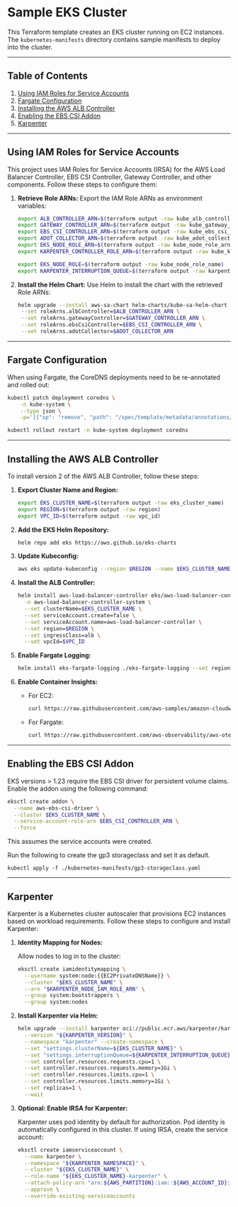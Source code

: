 # Sample EKS Cluster

This Terraform template creates an EKS cluster running on EC2 instances. The `kubernetes-manifests` directory contains sample manifests to deploy into the cluster.

---

## Table of Contents
1. [Using IAM Roles for Service Accounts](#using-iam-roles-for-service-accounts)
2. [Fargate Configuration](#fargate-configuration)
3. [Installing the AWS ALB Controller](#installing-the-aws-alb-controller)
4. [Enabling the EBS CSI Addon](#enabling-the-ebs-csi-addon)
5. [Karpenter](#karpenter)

---

## Using IAM Roles for Service Accounts

This project uses IAM Roles for Service Accounts (IRSA) for the AWS Load Balancer Controller, EBS CSI Controller, Gateway Controller, and other components. Follow these steps to configure them:

1. **Retrieve Role ARNs:**
   Export the IAM Role ARNs as environment variables:

   ```bash
   export ALB_CONTROLLER_ARN=$(terraform output -raw kube_alb_controller_role_arn)
   export GATEWAY_CONTROLLER_ARN=$(terraform output -raw kube_gateway_controller_role_arn)
   export EBS_CSI_CONTROLLER_ARN=$(terraform output -raw kube_ebs_csi_controller_role_arn)
   export ADOT_COLLECTOR_ARN=$(terraform output -raw kube_adot_collector_role_arn)
   export EKS_NODE_ROLE_ARN=$(terraform output -raw kube_node_role_arn)
   export KARPENTER_CONTROLLER_ROLE_ARN=$(terraform output -raw kube_karpenter_controller_role_arn)

   export EKS_NODE_ROLE=$(terraform output -raw kube_node_role_name)
   export KARPENTER_INTERRUPTION_QUEUE=$(terraform output -raw karpenter_interruption_sqs_queue_name)
   ```

2. **Install the Helm Chart:**
   Use Helm to install the chart with the retrieved Role ARNs:

   ```bash
   helm upgrade --install aws-sa-chart helm-charts/kube-sa-helm-chart \
    --set roleArns.albController=$ALB_CONTROLLER_ARN \
    --set roleArns.gatewayController=$GATEWAY_CONTROLLER_ARN \
    --set roleArns.ebsCsiController=$EBS_CSI_CONTROLLER_ARN \
    --set roleArns.adotCollector=$ADOT_COLLECTOR_ARN
   ```

---

## Fargate Configuration

When using Fargate, the CoreDNS deployments need to be re-annotated and rolled out:

```bash
kubectl patch deployment coredns \
    -n kube-system \
    --type json \
    -p='[{"op": "remove", "path": "/spec/template/metadata/annotations/eks.amazonaws.com~1compute-type"}]'
```

```bash
kubectl rollout restart -n kube-system deployment coredns
```

---

## Installing the AWS ALB Controller

To install version 2 of the AWS ALB Controller, follow these steps:

1. **Export Cluster Name and Region:**

   ```bash
   export EKS_CLUSTER_NAME=$(terraform output -raw eks_cluster_name)
   export REGION=$(terraform output -raw region)
   export VPC_ID=$(terraform output -raw vpc_id)
   ```

2. **Add the EKS Helm Repository:**

   ```bash
   helm repo add eks https://aws.github.io/eks-charts
   ```

3. **Update Kubeconfig:**

   ```bash
   aws eks update-kubeconfig --region $REGION --name $EKS_CLUSTER_NAME
   ```

4. **Install the ALB Controller:**

   ```bash
   helm install aws-load-balancer-controller eks/aws-load-balancer-controller \
     -n aws-load-balancer-controller-system \
     --set clusterName=$EKS_CLUSTER_NAME \
     --set serviceAccount.create=false \
     --set serviceAccount.name=aws-load-balancer-controller \
     --set region=$REGION \
     --set ingressClass=alb \
     --set vpcId=$VPC_ID
   ```

5. **Enable Fargate Logging:**

   ```bash
   helm install eks-fargate-logging ./eks-fargate-logging --set region=$REGION --set logGroupName=<your-log-group-name> 
   ```

6. **Enable Container Insights:**

   - For EC2:

     ```bash
     curl https://raw.githubusercontent.com/aws-samples/amazon-cloudwatch-container-insights/latest/k8s-deployment-manifest-templates/deployment-mode/daemonset/container-insights-monitoring/quickstart/cwagent-fluentd-quickstart.yaml | sed "s/{{cluster_name}}/$EKS_CLUSTER_NAME/;s/{{region_name}}/$REGION/" | kubectl apply -f -
     ```

   - For Fargate:

     ```bash
     curl https://raw.githubusercontent.com/aws-observability/aws-otel-collector/main/deployment-template/eks/otel-fargate-container-insights.yaml | sed "s/YOUR-EKS-CLUSTER-NAME/$EKS_CLUSTER_NAME/;s/region=us-east-1/region=$REGION/" | kubectl apply -f -
     ```

---

## Enabling the EBS CSI Addon

EKS versions > 1.23 require the EBS CSI driver for persistent volume claims. Enable the addon using the following command:

```bash
eksctl create addon \
  --name aws-ebs-csi-driver \
  --cluster $EKS_CLUSTER_NAME \
  --service-account-role-arn $EBS_CSI_CONTROLLER_ARN \
  --force
```

This assumes the service accounts were created.


Run the following to create the gp3 storageclass and set it as default.

```
kubectl apply -f ./kubernetes-manifests/gp3-storageclass.yaml
```

---

## Karpenter

Karpenter is a Kubernetes cluster autoscaler that provisions EC2 instances based on workload requirements. Follow these steps to configure and install Karpenter:

1. **Identity Mapping for Nodes:**

   Allow nodes to log in to the cluster:

   ```bash
   eksctl create iamidentitymapping \
     --username system:node:{{EC2PrivateDNSName}} \
     --cluster "$EKS_CLUSTER_NAME" \
     --arn "$KARPENTER_NODE_IAM_ROLE_ARN" \
     --group system:bootstrappers \
     --group system:nodes
   ```

2. **Install Karpenter via Helm:**

   ```bash
   helm upgrade --install karpenter oci://public.ecr.aws/karpenter/karpenter \
     --version "${KARPENTER_VERSION}" \
     --namespace "karpenter" --create-namespace \
     --set "settings.clusterName=${EKS_CLUSTER_NAME}" \
     --set "settings.interruptionQueue=${KARPENTER_INTERRUPTION_QUEUE}" \
     --set controller.resources.requests.cpu=1 \
     --set controller.resources.requests.memory=1Gi \
     --set controller.resources.limits.cpu=1 \
     --set controller.resources.limits.memory=1Gi \
     --set replicas=1 \
     --wait
   ```

3. **Optional: Enable IRSA for Karpenter:**

   Karpenter uses pod identity by default for authorization. Pod identity is automatically configured in this cluster. If using IRSA, create the service account:

   ```bash
   eksctl create iamserviceaccount \
     --name karpenter \
     --namespace "${KARPENTER_NAMESPACE}" \
     --cluster "${EKS_CLUSTER_NAME}" \
     --role-name "${EKS_CLUSTER_NAME}-karpenter" \
     --attach-policy-arn "arn:${AWS_PARTITION}:iam::${AWS_ACCOUNT_ID}:policy/KarpenterControllerPolicy-${EKS_CLUSTER_NAME}" \
     --approve \
     --override-existing-serviceaccounts
   ```
